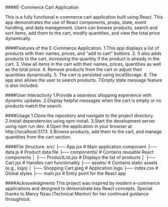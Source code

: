 <!-- # React + Vite

This template provides a minimal setup to get React working in Vite with HMR and some ESLint rules.

Currently, two official plugins are available:

- [@vitejs/plugin-react](https://github.com/vitejs/vite-plugin-react/blob/main/packages/plugin-react/README.md) uses [Babel](https://babeljs.io/) for Fast Refresh
- [@vitejs/plugin-react-swc](https://github.com/vitejs/vite-plugin-react-swc) uses [SWC](https://swc.rs/) for Fast Refresh -->
####E-Commerce Cart Application

This is a fully functional e-commerce cart application built using React.
 This app demonstrates the use of React components, props, state, event handling, and data management. 
 Users can browse products, search and sort items, add them to the cart, modify quantities, and view the total price dynamically.

 ####Features of the E-Commerce Application.
 1.This app displays a list of products with their names, prices, and "add to cart" buttons.
 2. It also adds products to the cart, increasing the quantity if the product is already in the cart.
 3. View all items in the cart with their names, prices, quantities as well as the total price.
 4. Remove products from the cart or adjust their quantities dynamically.
 5. The cart is persisted using localStorage.
 6. The app also allows the user to search products.
 7.Empty state message feature is also included.

####User Interactivity
1.Provide a seamless shopping experience with dynamic updates.
2.Display helpful messages when the cart is empty or no products match the search.

####Usage
1.Clone the repository and navigate to the project directory.
2.Install dependencies using npm install.
3.Start the development server using npm run dev.
4.Open the application in your browser at http://localhost:5173.
5.Browse products, add them to the cart, and manage quantities from the cart section.

####File Structure.
src/
├── App.jsx           # Main application component
├── data.js           # Product data file
├── components/       # Contains reusable React components
│   ├── ProductList.jsx  # Displays the list of products
│   ├── Cart.jsx         # Handles cart functionality
├── assets/           # Contains static assets (e.g., logo)
│   ├── Shopping Cart.jpeg  # Application logo
├── index.css         # Global styles
├── main.jsx          # Entry point for the React app


####Acknowledgments
This project was inspired by modern e-commerce applications and designed to demonstrate key React concepts. Special thanks to Mercy Nzau (Technical Mentor)
for her continued guidance throughtout.